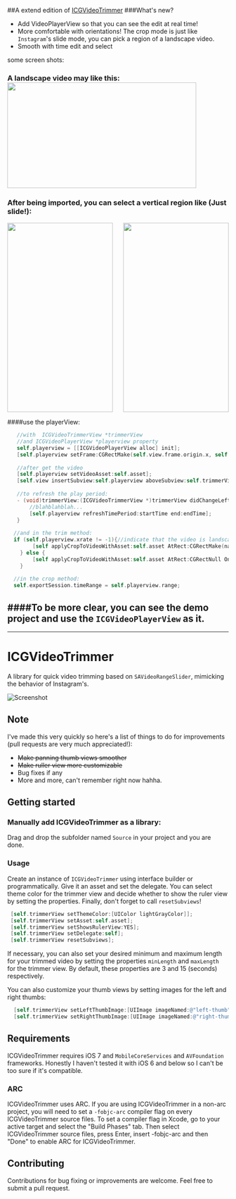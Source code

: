 ##A extend edition of [ICGVideoTrimmer](https://github.com/itsmeichigo/ICGVideoTrimmer "ICGVideoTrimmer")
###What's new?
* Add VideoPlayerView so that you can see the edit at real time!
* More comfortable with orientations! The crop mode is just like `Instagram`'s slide mode, you can pick a region of a landscape video.
* Smooth with time edit and select

some screen shots:
<h3>A landscape video may like this:
<img align="center" src="http://f8.topitme.com/8/79/40/1137883465fbb40798o.jpg" width="430" height="240" />
<h3>After being imported, you can select a vertical region like (Just slide!):</h3>
<img src="http://fe.topitme.com/e/d8/14/11378834485b214d8eo.jpg" width="240" height="430" />
<img align="right" src="http://ff.topitme.com/f/65/3e/11378834575b63e65fo.jpg" width="240" height="430" />

####use the playerView:
```objective-C
   //with  ICGVideoTrimmerView *trimmerView
   //and ICGVideoPlayerView *playerview property
   self.playerview = [[ICGVideoPlayerView alloc] init];
   [self.playerview setFrame:CGRectMake(self.view.frame.origin.x, self.view.frame.origin.y, self.view.frame.size.width,      self.view.frame.size.height-self.trimmerView.frame.size.height)];
   
   //after get the video
   [self.playerview setVideoAsset:self.asset];
   [self.view insertSubview:self.playerview aboveSubview:self.trimmerView];
   
   //to refresh the play period:
   - (void)trimmerView:(ICGVideoTrimmerView *)trimmerView didChangeLeftPosition:(CGFloat)startTime rightPosition:(CGFloat)endTime{
       //blahblahblah...
       [self.playerview refreshTimePeriod:startTime end:endTime];
   }
  
  //and in the trim method:
  if (self.playerview.xrate != -1){//indicate that the video is landscape mode, need to be cropped
        [self applyCropToVideoWithAsset:self.asset AtRect:CGRectMake(naturalSize.width * self.playerview.xrate, 0,self.view.frame.size.width, self.view.frame.size.height) OnTimeRange:self.playerview.range ExportToUrl:[NSURL fileURLWithPath:self.tempVideoPath] ExistingExportSession:self.exportSession WithCompletion:nil needCrop:YES];
    } else {
        [self applyCropToVideoWithAsset:self.asset AtRect:CGRectNull OnTimeRange:self.playerview.range ExportToUrl:[NSURL fileURLWithPath:self.tempVideoPath] ExistingExportSession:self.exportSession WithCompletion:nil needCrop:NO];
    }
    
  //in the crop method:
  self.exportSession.timeRange = self.playerview.range;
```
####To be more clear, you can see the demo project and use the ``ICGVideoPlayerView`` as it.
---
--- 
# ICGVideoTrimmer
A library for quick video trimming based on `SAVideoRangeSlider`, mimicking the behavior of Instagram's.

![Screenshot](https://raw.githubusercontent.com/itsmeichigo/ICGVideoTrimmer/master/Screenshot.png)

## Note
I've made this very quickly so here's a list of things to do for improvements (pull requests are very much appreciated!):
- ~~Make panning thumb views smoother~~
- ~~Make ruller view more customizable~~
- Bug fixes if any
- More and more, can't remember right now hahha.

## Getting started

### Manually add ICGVideoTrimmer as a library:
  Drag and drop the subfolder named `Source` in your project and you are done.

### Usage
Create an instance of `ICGVideoTrimmer` using interface builder or programmatically. Give it an asset and set the delegate. You can select theme color for the trimmer view and decide whether to show the ruler view by setting the properties. Finally, don't forget to call `resetSubviews`!
 ```objective-C
  [self.trimmerView setThemeColor:[UIColor lightGrayColor]];
  [self.trimmerView setAsset:self.asset];
  [self.trimmerView setShowsRulerView:YES];
  [self.trimmerView setDelegate:self];
  [self.trimmerView resetSubviews];
 ```
If necessary, you can also set your desired minimum and maximum length for your trimmed video by setting the properties `minLength` and `maxLength` for the trimmer view. By default, these properties are 3 and 15 (seconds) respectively.

You can also customize your thumb views by setting images for the left and right thumbs:
```objective-C
  [self.trimmerView setLeftThumbImage:[UIImage imageNamed:@"left-thumb"]];
  [self.trimmerView setRightThumbImage:[UIImage imageNamed:@"right-thumb"]];
```

## Requirements

ICGVideoTrimmer requires iOS 7 and `MobileCoreServices` and `AVFoundation` frameworks. Honestly I haven't tested it with iOS 6 and below so I can't be too sure if it's compatible.

### ARC

ICGVideoTrimmer uses ARC. If you are using ICGVideoTrimmer in a non-arc project, you
will need to set a `-fobjc-arc` compiler flag on every ICGVideoTrimmer source files. To set a
compiler flag in Xcode, go to your active target and select the "Build Phases" tab. Then select
ICGVideoTrimmer source files, press Enter, insert -fobjc-arc and then "Done" to enable ARC
for ICGVideoTrimmer.

## Contributing

Contributions for bug fixing or improvements are welcome. Feel free to submit a pull request.
